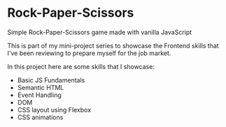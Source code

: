 # Rock-Paper-Scissors
Simple Rock-Paper-Scissors game made with vanilla JavaScript

This is part of my mini-project series to showcase the Frontend skills that I've been reviewing to prepare myself for the job market.

In this project here are some skills that I showcase:

- Basic JS Fundamentals
- Semantic HTML
- Event Handling
- DOM
- CSS layout using Flexbox
- CSS animations
